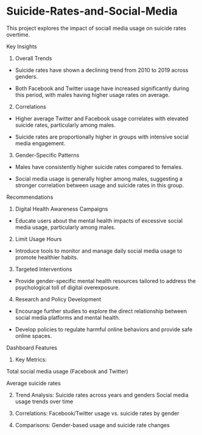 # Suicide-Rates-and-Social-Media
This project explores the impact of sociall media usage on suicide rates overtime.

Key Insights

1. Overall Trends

- Suicide rates have shown a declining trend from 2010 to 2019 across genders.

- Both Facebook and Twitter usage have increased significantly during this period, with males having higher usage rates on average.



2. Correlations

- Higher average Twitter and Facebook usage correlates with elevated suicide rates, particularly among males.

- Suicide rates are proportionally higher in groups with intensive social media engagement.



3. Gender-Specific Patterns

- Males have consistently higher suicide rates compared to females.

- Social media usage is generally higher among males, suggesting a stronger correlation between usage and suicide rates in this group.

Recommendations

1. Digital Health Awareness Campaigns

- Educate users about the mental health impacts of excessive social media usage, particularly among males.

2. Limit Usage Hours

- Introduce tools to monitor and manage daily social media usage to promote healthier habits.

3. Targeted Interventions

- Provide gender-specific mental health resources tailored to address the psychological toll of digital overexposure.

4. Research and Policy Development

- Encourage further studies to explore the direct relationship between social media platforms and mental health.

- Develop policies to regulate harmful online behaviors and provide safe online spaces.

Dashboard Features

1. Key Metrics:

Total social media usage (Facebook and Twitter)

Average suicide rates

2. Trend Analysis:
Suicide rates across years and genders
Social media usage trends over time

3. Correlations:
Facebook/Twitter usage vs. suicide rates by gender

4. Comparisons:
Gender-based usage and suicide rate changes





